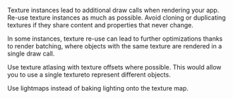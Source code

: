 Texture instances lead to additional draw calls when rendering your app.
Re-use texture instances as much as possible. Avoid cloning or duplicating textures if they share content and properties that never change.

In some instances, texture re-use can lead to further optimizations thanks to render batching, where objects with the same 
texture are rendered in a single draw call.

Use texture atlasing with texture offsets where possible. 
This would allow you to use a single textureto represent different objects.

Use lightmaps instead of baking lighting onto the texture map.
